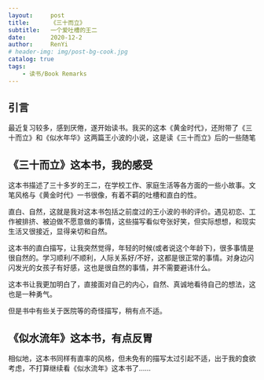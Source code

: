 ```yaml
---
layout:     post
title:      《三十而立》
subtitle:   一个爱吐槽的王二
date:       2020-12-2
author:     RenYi
# header-img: img/post-bg-cook.jpg
catalog: true
tags:
    - 读书/Book Remarks
---
```


## 引言

最近复习较多，感到厌倦，遂开始读书。我买的这本《黄金时代》，还附带了《三十而立》和《似水年华》这两篇王小波的小说，这是读《三十而立》后的一些随笔



## 《三十而立》这本书，我的感受

这本书描述了三十多岁的王二，在学校工作、家庭生活等各方面的一些小故事。文笔风格与《黄金时代》一书很像，有着不羁的吐槽和直白的性。



直白、自然，这就是我对这本书包括之前度过的王小波的书的评价。遇见初恋、工作被排挤、被迫做不愿意做的事情，这些描写看似夸张好笑，但实际想想，和现实生活又很接近，显得亲切和自然。



这本书的直白描写，让我突然觉得，年轻的时候(或者说这个年龄下)，很多事情是很自然的。学习顺利/不顺利，人际关系好/不好，这都是很正常的事情。对身边闪闪发光的女孩子有好感，这也是很自然的事情，并不需要避讳什么。



这本书让我更加明白了，直接面对自己的内心，自然、真诚地看待自己的想法，这也是一种勇气。



但是书中有些关于医院等的奇怪描写，稍有点不适。



## 《似水流年》这本书，有点反胃

相似地，这本书同样有直率的风格，但未免有的描写太过引起不适，出于我的食欲考虑，不打算继续看《似水流年》这本书了……